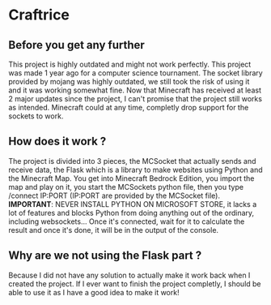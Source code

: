 # Craftrice

## Before you get any further
This project is highly outdated and might not work perfectly. This project was made 1 year ago for a computer science tournament. The socket library provided by mojang was highly outdated, we still took the risk of using it and it was working somewhat fine. Now that Minecraft has received at least 2 major updates since the project, I can't promise that the project still works as intended. Minecraft could at any time, completly drop support for the sockets to work.

## How does it work ?
The project is divided into 3 pieces, the MCSocket that actually sends and receive data, the Flask which is a library to make websites using Python and the Minecraft Map. You get into Minecraft Bedrock Edition, you import the map and play on it, you start the MCSockets python file, then you type /connect IP:PORT (IP:PORT are provided by the MCSocket file). **IMPORTANT**: NEVER INSTALL PYTHON ON MICROSOFT STORE, it lacks a lot of features and blocks Python from doing anything out of the ordinary, including websockets...
Once it's connected, wait for it to calculate the result and once it's done, it will be in the output of the console.

## Why are we not using the Flask part ?
Because I did not have any solution to actually make it work back when I created the project. If I ever want to finish the project completly, I should be able to use it as I have a good idea to make it work!
